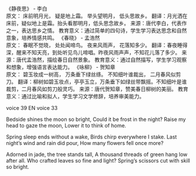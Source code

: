 
《静夜思》 - 李白  
原文：
床前明月光，
疑是地上霜。
举头望明月，
低头思故乡。
翻译：月光洒在床前，疑似地上是霜。抬头看那明月，低头思念故乡。
来源：唐代李白，代表作之一，表达思乡之情。
教育意义：通过简单的四句诗，学生学习表达思念和自然意象，培养情感共鸣。
《春晓》 - 孟浩然  
原文：
春眠不觉晓，
处处闻啼鸟。
夜来风雨声，
花落知多少。
翻译：春夜睡得深，醒来不知天亮，到处听见鸟儿啼唱。昨夜风雨声声，不知花儿落了多少。
来源：唐代孟浩然，描绘春日自然景象。
教育意义：通过自然描写，学生学习观察和想象，增强语言表达能力。
《咏柳》 - 贺知章  
原文：
碧玉妆成一树高，
万条垂下绿丝绦。
不知细叶谁裁出，
二月春风似剪刀。
翻译：柳树如碧玉妆点，亭亭玉立，万条垂下如绿丝带飘摇。不知细叶是谁裁剪，二月春风如剪刀般灵巧。
来源：唐代贺知章，赞美春日柳树的美丽。
教育意义：通过比喻和拟人，学生学习文学修辞，培养审美能力。


voice 39  EN voice 33

Bedside shines the moon so bright,
Could it be frost in the night?
Raise my head to gaze the moon,
Lower it to think of home.

Spring sleep ends without a wake,
Birds chirp everywhere I stake.
Last night’s wind and rain did pour,
How many flowers fell once more?

Adorned in jade, the tree stands tall,
A thousand threads of green hang low after all.
Who crafted leaves so fine and light?
Spring’s scissors cut with skill so bright.